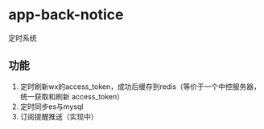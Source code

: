# app-back-notice
定时系统

## 功能
1. 定时刷新wx的access_token，成功后缓存到redis（等价于一个中控服务器，统一获取和刷新 access_token）
2. 定时同步es与mysql
3. 订阅提醒推送（实现中）

